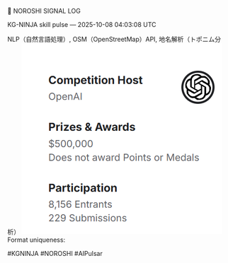 🚨 NOROSHI SIGNAL LOG

KG-NINJA skill pulse — 2025-10-08 04:03:08 UTC

NLP（自然言語処理）, OSM（OpenStreetMap）API, 地名解析（トポニム分析）
![Kaggle challenge stats (host/prize/entrants/submissions)](openai-to-z-stats.png)
Format uniqueness:

#KGNINJA #NOROSHI #AIPulsar
